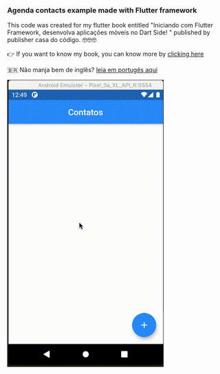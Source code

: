 ### Agenda contacts example made with Flutter framework 

This code was created for my flutter book entitled 
"Iniciando com Flutter Framework, desenvolva aplicações móveis no Dart Side!
" published by publisher casa do código.  :nerd_face::nerd_face::nerd_face:

:point_right: If you want to know my book, you can know more by
[clicking here](https://www.casadocodigo.com.br/products/livro-flutter)

:brazil: Não manja bem de inglês? [leia em portugês aqui](https://github.com/Leomhl/flutterbook_agenda/blob/master/README_PT.md)


![Image](example.gif)